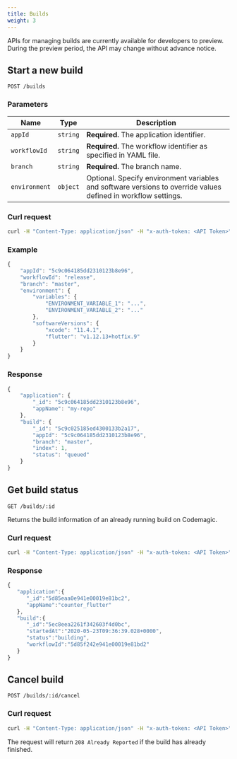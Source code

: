 ```yaml
---
title: Builds
weight: 3
---
```


APIs for managing builds are currently available for developers to preview. During the preview period, the API may change without advance notice.

## Start a new build

`POST /builds`

### Parameters

| **Name**      | **Type** | **Description** |
| ------------- | -------- | --------------- |
| `appId`       | `string` | **Required.** The application identifier. |
| `workflowId`  | `string` | **Required.** The workflow identifier as specified in YAML file. |
| `branch`      | `string` | **Required.** The branch name. |
| `environment` | `object` | Optional. Specify environment variables and software versions to override values defined in workflow settings. | 

### Curl request

```bash
curl -H "Content-Type: application/json" -H "x-auth-token: <API Token>" --data '{"appId": "<app_id>","workflowId": "<workflow_id>","branch": "<git_branch_name>"}' https://api.codemagic.io/builds
```

### Example

```javascript
{
    "appId": "5c9c064185dd2310123b8e96",
    "workflowId": "release",
    "branch": "master",
    "environment": {
        "variables": {
            "ENVIRONMENT_VARIABLE_1": "...",
            "ENVIRONMENT_VARIABLE_2": "..."
        },
        "softwareVersions": {
            "xcode": "11.4.1",
            "flutter": "v1.12.13+hotfix.9"
        }
    }
}
```

### Response

```javascript
{
    "application": {
        "_id": "5c9c064185dd2310123b8e96",
        "appName": "my-repo"
    },
    "build": {
        "_id": "5c9c025185ed4300133b2a17",
        "appId": "5c9c064185dd2310123b8e96",
        "branch": "master",
        "index": 1,
        "status": "queued"
    }
}
```

## Get build status

`GET /builds/:id`

Returns the build information of an already running build on Codemagic.

### Curl request

```bash
curl -H "Content-Type: application/json" -H "x-auth-token: <API Token>" --request GET https://api.codemagic.io/builds/<build_id>
```

### Response

```javascript
{
   "application":{
      "_id":"5d85eaa0e941e00019e81bc2",
      "appName":"counter_flutter"
   },
   "build":{
      "_id":"5ec8eea2261f342603f4d0bc",
      "startedAt":"2020-05-23T09:36:39.028+0000",
      "status":"building",
      "workflowId":"5d85f242e941e00019e81bd2"
   }
}
```

## Cancel build

`POST /builds/:id/cancel`

### Curl request

```bash
curl -H "Content-Type: application/json" -H "x-auth-token: <API Token>" --request POST https://api.codemagic.io/builds/<build_id>/cancel
```

The request will return `208 Already Reported` if the build has already finished.
